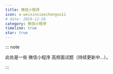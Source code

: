 ```yaml
---
title: 微信小程序
icon: a-weixinxiaochengxu11
# date: 2019-12-26
category: 微信小程序
timeline: true
star: true
---
```


::: note

此处是一些 微信小程序 高频面试题（持续更新中...）。

:::

<!-- more -->

